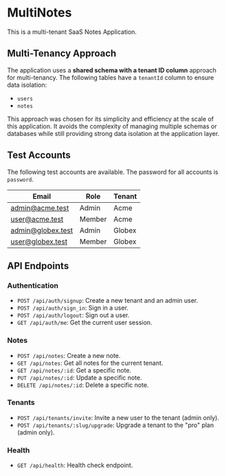 # MultiNotes

This is a multi-tenant SaaS Notes Application.

## Multi-Tenancy Approach

The application uses a **shared schema with a tenant ID column** approach for multi-tenancy. The following tables have a `tenantId` column to ensure data isolation:

- `users`
- `notes`

This approach was chosen for its simplicity and efficiency at the scale of this application. It avoids the complexity of managing multiple schemas or databases while still providing strong data isolation at the application layer.

## Test Accounts

The following test accounts are available. The password for all accounts is `password`.

| Email              | Role  | Tenant |
| ------------------ | ----- | ------ |
| admin@acme.test    | Admin | Acme   |
| user@acme.test     | Member| Acme   |
| admin@globex.test  | Admin | Globex |
| user@globex.test   | Member| Globex |

## API Endpoints

### Authentication

- `POST /api/auth/signup`: Create a new tenant and an admin user.
- `POST /api/auth/sign_in`: Sign in a user.
- `POST /api/auth/logout`: Sign out a user.
- `GET /api/auth/me`: Get the current user session.

### Notes

- `POST /api/notes`: Create a new note.
- `GET /api/notes`: Get all notes for the current tenant.
- `GET /api/notes/:id`: Get a specific note.
- `PUT /api/notes/:id`: Update a specific note.
- `DELETE /api/notes/:id`: Delete a specific note.

### Tenants

- `POST /api/tenants/invite`: Invite a new user to the tenant (admin only).
- `POST /api/tenants/:slug/upgrade`: Upgrade a tenant to the "pro" plan (admin only).

### Health

- `GET /api/health`: Health check endpoint.
